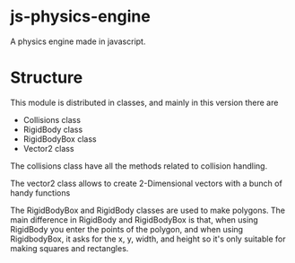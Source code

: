 # js-physics-engine
A physics engine made in javascript.

# Structure
This module is distributed in classes, and mainly in this version there are
- Collisions class
- RigidBody class
- RigidBodyBox class
- Vector2 class

The collisions class have all the methods related to collision handling.

The vector2 class allows to create 2-Dimensional vectors with a bunch of handy functions

The RigidBodyBox and RigidBody classes are used to make polygons. The main difference in RigidBody and RigidBodyBox is that, when using RigidBody you enter the points of the polygon, and when using RigidbodyBox, it asks for the x, y, width, and height so it's only suitable for making squares and rectangles.